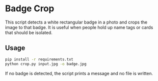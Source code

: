 # Badge Crop

This script detects a white rectangular badge in a photo and crops the image to that badge. It is useful when people hold up name tags or cards that should be isolated.

## Usage

```bash
pip install -r requirements.txt
python crop.py input.jpg -o badge.jpg
```

If no badge is detected, the script prints a message and no file is written.
